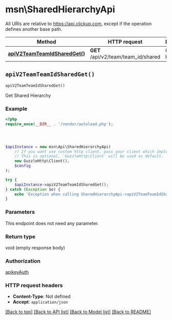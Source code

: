 # msn\SharedHierarchyApi

All URIs are relative to https://api.clickup.com, except if the operation defines another base path.

| Method | HTTP request | Description |
| ------------- | ------------- | ------------- |
| [**apiV2TeamTeamIdSharedGet()**](SharedHierarchyApi.md#apiV2TeamTeamIdSharedGet) | **GET** /api/v2/team/team_id/shared | Get Shared Hierarchy |


## `apiV2TeamTeamIdSharedGet()`

```php
apiV2TeamTeamIdSharedGet()
```

Get Shared Hierarchy

### Example

```php
<?php
require_once(__DIR__ . '/vendor/autoload.php');




$apiInstance = new msn\Api\SharedHierarchyApi(
    // If you want use custom http client, pass your client which implements `GuzzleHttp\ClientInterface`.
    // This is optional, `GuzzleHttp\Client` will be used as default.
    new GuzzleHttp\Client(),
    $config
);

try {
    $apiInstance->apiV2TeamTeamIdSharedGet();
} catch (Exception $e) {
    echo 'Exception when calling SharedHierarchyApi->apiV2TeamTeamIdSharedGet: ', $e->getMessage(), PHP_EOL;
}
```

### Parameters

This endpoint does not need any parameter.

### Return type

void (empty response body)

### Authorization

[apikeyAuth](../../README.md#apikeyAuth)

### HTTP request headers

- **Content-Type**: Not defined
- **Accept**: `application/json`

[[Back to top]](#) [[Back to API list]](../../README.md#endpoints)
[[Back to Model list]](../../README.md#models)
[[Back to README]](../../README.md)
